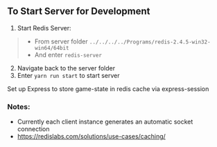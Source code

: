  ## To Start Server for Development
 1. Start Redis Server:
> - From server folder `../../../../Programs/redis-2.4.5-win32-win64/64bit`
> - And enter `redis-server`
 2. Navigate back to the server folder
 3. Enter `yarn run start` to start server

Set up Express to store game-state in redis cache via express-session


 ### Notes:
 - Currently each client instance generates an automatic socket connection
 - https://redislabs.com/solutions/use-cases/caching/